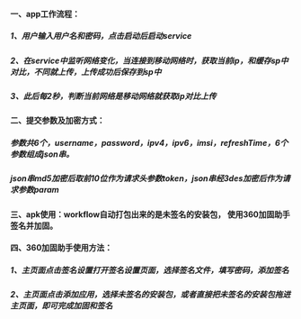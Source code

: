####  一、app工作流程：
  ##### 1、用户输入用户名和密码，点击启动后启动service
  ##### 2、在service中监听网络变化，当连接到移动网络时，获取当前ip，和缓存sp中对比，不同就上传，上传成功后保存到sp中
  ##### 3、此后每2秒，判断当前网络是移动网络就获取ip对比上传
#### 二、提交参数及加密方式：
  ##### 参数共6个，username，password，ipv4，ipv6，imsi，refreshTime，6个参数组成json串。
  ##### json串md5加密后取前10位作为请求头参数token，json串经3des加密后作为请求参数param
  
#### 三、apk使用：workflow自动打包出来的是未签名的安装包， 使用360加固助手签名并加固。
#### 四、360加固助手使用方法：
##### 1、主页面点击签名设置打开签名设置页面，选择签名文件，填写密码，添加签名
##### 2、主页面点击添加应用，选择未签名的安装包，或者直接把未签名的安装包拖进主页面，即可完成加固和签名


